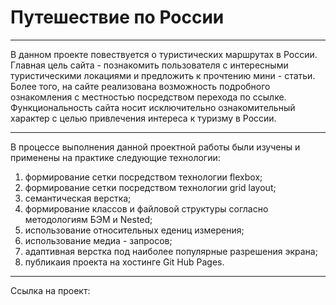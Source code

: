 # Путешествие по России

----
В данном проекте повествуется о туристических маршрутах в России. Главная цель сайта - познакомить пользователя с интересными туристическими локациями и предложить к прочтению мини - статьи. Более того, на сайте реализована возможность подробного ознакомления с местностью посредством перехода по ссылке. Функциональность сайта носит исключительно ознакомительный характер с целью привлечения интереса к туризму в России.

----
В процессе выполнения данной проектной работы были изучены и применены на практике следующие технологии:

1. формирование сетки посредством технологии flexbox;
2. формирование сетки посредством технологии grid layout;
3. семантическая верстка;
4. формирование классов и файловой структуры согласно методологиям БЭМ и Nested;
5. использование относительных едениц измерения;
6. использование медиа - запросов;
7. адаптивная верстка под наиболее популярные разрешения экрана;
8. публикаия проекта на хостинге Git Hub Pages.

----
Ссылка на проект: